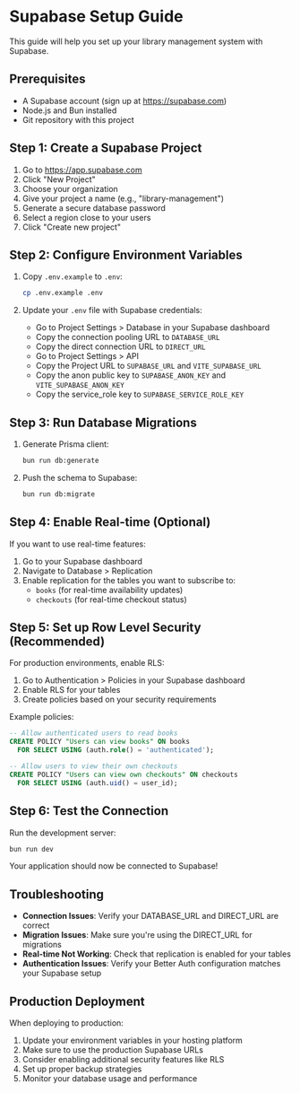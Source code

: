 # Supabase Setup Guide

This guide will help you set up your library management system with Supabase.

## Prerequisites

- A Supabase account (sign up at https://supabase.com)
- Node.js and Bun installed
- Git repository with this project

## Step 1: Create a Supabase Project

1. Go to https://app.supabase.com
2. Click "New Project"
3. Choose your organization
4. Give your project a name (e.g., "library-management")
5. Generate a secure database password
6. Select a region close to your users
7. Click "Create new project"

## Step 2: Configure Environment Variables

1. Copy `.env.example` to `.env`:
   ```bash
   cp .env.example .env
   ```

2. Update your `.env` file with Supabase credentials:
   - Go to Project Settings > Database in your Supabase dashboard
   - Copy the connection pooling URL to `DATABASE_URL`
   - Copy the direct connection URL to `DIRECT_URL`
   - Go to Project Settings > API
   - Copy the Project URL to `SUPABASE_URL` and `VITE_SUPABASE_URL`
   - Copy the anon public key to `SUPABASE_ANON_KEY` and `VITE_SUPABASE_ANON_KEY`
   - Copy the service_role key to `SUPABASE_SERVICE_ROLE_KEY`

## Step 3: Run Database Migrations

1. Generate Prisma client:
   ```bash
   bun run db:generate
   ```

2. Push the schema to Supabase:
   ```bash
   bun run db:migrate
   ```

## Step 4: Enable Real-time (Optional)

If you want to use real-time features:

1. Go to your Supabase dashboard
2. Navigate to Database > Replication
3. Enable replication for the tables you want to subscribe to:
   - `books` (for real-time availability updates)
   - `checkouts` (for real-time checkout status)

## Step 5: Set up Row Level Security (Recommended)

For production environments, enable RLS:

1. Go to Authentication > Policies in your Supabase dashboard
2. Enable RLS for your tables
3. Create policies based on your security requirements

Example policies:

```sql
-- Allow authenticated users to read books
CREATE POLICY "Users can view books" ON books
  FOR SELECT USING (auth.role() = 'authenticated');

-- Allow users to view their own checkouts
CREATE POLICY "Users can view own checkouts" ON checkouts
  FOR SELECT USING (auth.uid() = user_id);
```

## Step 6: Test the Connection

Run the development server:

```bash
bun run dev
```

Your application should now be connected to Supabase!

## Troubleshooting

- **Connection Issues**: Verify your DATABASE_URL and DIRECT_URL are correct
- **Migration Issues**: Make sure you're using the DIRECT_URL for migrations
- **Real-time Not Working**: Check that replication is enabled for your tables
- **Authentication Issues**: Verify your Better Auth configuration matches your Supabase setup

## Production Deployment

When deploying to production:

1. Update your environment variables in your hosting platform
2. Make sure to use the production Supabase URLs
3. Consider enabling additional security features like RLS
4. Set up proper backup strategies
5. Monitor your database usage and performance